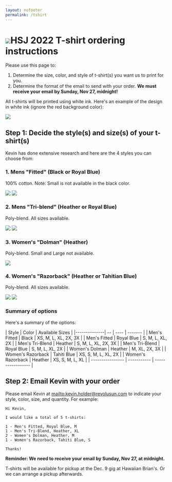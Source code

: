 ```yaml
---
layout: nofooter
permalink: /tshirt
---
```

<h1><img class="ui avatar image" src="/images/jerryavatar.jpg">HSJ 2022 T-shirt ordering instructions</h1>

Please use this page to:

1. Determine the size, color, and style of t-shirt(s) you want us to print for you.
2. Determine the format of the email to send with your order. **We must receive your email by Sunday, Nov 27, midnight!**

All t-shirts will be printed using white ink.  Here's an example of the design in white ink (ignore the red background color):

<img class="ui centered fluid image" src="/images/logo/tshirt-design.png">

## Step 1: Decide the style(s) and size(s) of your t-shirt(s)

Kevin has done extensive research and here are the 4 styles you can choose from:

### 1. Mens "Fitted" (Black or Royal Blue)

100% cotton. Note: Small is not available in the black color.

<img class="ui centered fluid image" src="/images/tshirts/3600-black.png">
<img class="ui centered fluid image" src="/images/tshirts/3600-royal-blue.png">

### 2. Mens "Tri-blend" (Heather or Royal Blue)

Poly-blend. All sizes available.

<img class="ui centered fluid image" src="/images/tshirts/6010-heather.png">
<img class="ui centered fluid image" src="/images/tshirts/6010-royal-blue.png">

### 3. Women's "Dolman" (Heather)

Poly-blend. Small and Large not available.

<img class="ui centered fluid image" src="/images/tshirts/6760-heather.png">

### 4. Women's "Razorback"  (Heather or Tahitian Blue)

Poly-blend. All sizes available.

<img class="ui centered fluid image" src="/images/tshirts/6733-heather.png">
<img class="ui centered fluid image" src="/images/tshirts/6733-tahiti-blue.png">

### Summary of options

Here's a summary of the options:

| Style        | Color | Available Sizes |
|--------------| -- | ---- | -------  |
| Men's Fitted | Black | XS, M, L, XL, 2X, 3X | 
| Men's Fitted | Royal Blue | S, M, L, XL, 2X | 
| Men's Tri-Blend | Heather | S, M, L, XL, 2X, 3X | 
| Men's Tri-Blend | Royal Blue | S, M, L, XL, 2X | 
| Women's Dolman | Heather | M, XL, 2X, 3X | 
| Women's Razorback | Tahiti Blue | XS, S, M, L, XL, 2X | 
| Women's Razorback | Heather | XS, S, M, L, XL |
| ----------------  | ----------- | ----------------- |

## Step 2: Email Kevin with your order

Please email Kevin at <mailto:kevin.holder@revolusun.com> to indicate your style, color, size, and quantity.  For example:

```
Hi Kevin,

I would like a total of 5 t-shirts:

1 - Men's Fitted, Royal Blue, M
1 - Men's Tri-Blend, Heather, XL
2 - Women's Dolman, Heather, M
1 - Women's Razorback, Tahiti Blue, S 

Thanks!
```

**Reminder: We need to receive your email by Sunday, Nov 27, at midnight.**

T-shirts will be available for pickup at the Dec. 9 gig at Hawaiian Brian's. Or we can arrange a pickup afterwards. 
